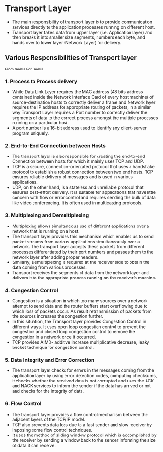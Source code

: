 # <b>Transport Layer</b>

- The main responsibility of transport layer is to provide communication services directly to the application processes running on different host.
- Transport layer takes data from upper layer (i.e. Application layer) and then breaks it into smaller size segments, numbers each byte, and hands over to lower layer (Network Layer) for delivery.

## <b>Various Responsibilities of Transport layer</b>

<small>From Geeks For Geeks</small><br>

### 1. Process to Process delivery

- While Data Link Layer requires the MAC address (48 bits address contained inside the Network Interface Card of every host machine) of source-destination hosts to correctly deliver a frame and Network layer requires the IP address for appropriate routing of packets, in a similar way Transport Layer requires a Port number to correctly deliver the segments of data to the correct process amongst the multiple processes running on a particular host.
- A port number is a 16-bit address used to identify any client-server program uniquely.

### 2. End-to-End Connection between Hosts

- The transport layer is also responsible for creating the end-to-end Connection between hosts for which it mainly uses TCP and UDP.
- TCP is a secure, connection-orientated protocol that uses a handshake protocol to establish a robust connection between two end hosts. TCP ensures reliable delivery of messages and is used in various applications.
- UDP, on the other hand, is a stateless and unreliable protocol that ensures best-effort delivery. It is suitable for applications that have little concern with flow or error control and requires sending the bulk of data like video conferencing. It is often used in multicasting protocols.

### 3. Multiplexing and Demultiplexing

- Multiplexing allows simultaneous use of different applications over a network that is running on a host.
- The transport layer provides this mechanism which enables us to send packet streams from various applications simultaneously over a network. The transport layer accepts these packets from different processes differentiated by their port numbers and passes them to the network layer after adding proper headers.
- Similarly, Demultiplexing is required at the receiver side to obtain the data coming from various processes.
- Transport receives the segments of data from the network layer and delivers it to the appropriate process running on the receiver’s machine.

### 4. Congestion Control

- Congestion is a situation in which too many sources over a network attempt to send data and the router buffers start overflowing due to which loss of packets occur. As result retransmission of packets from the sources increases the congestion further.
- In this situation, the Transport layer provides Congestion Control in different ways. It uses open loop congestion control to prevent the congestion and closed loop congestion control to remove the congestion in a network once it occurred.
- TCP provides AIMD- additive increase multiplicative decrease, leaky bucket technique for congestion control.

### 5. Data Integrity and Error Correction

- The transport layer checks for errors in the messages coming from the application layer by using error detection codes, computing checksums, it checks whether the received data is not corrupted and uses the ACK and NACK services to inform the sender if the data has arrived or not and checks for the integrity of data.

### 6. Flow Control

- The transport layer provides a flow control mechanism between the adjacent layers of the TCP/IP model.
- TCP also prevents data loss due to a fast sender and slow receiver by imposing some flow control techniques.
- It uses the method of sliding window protocol which is accomplished by the receiver by sending a window back to the sender informing the size of data it can receive.
